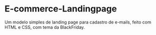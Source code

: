 # E-commerce-Landingpage
Um modelo simples de landing page para cadastro de e-mails, feito com HTML e CSS, com tema da BlackFriday.
